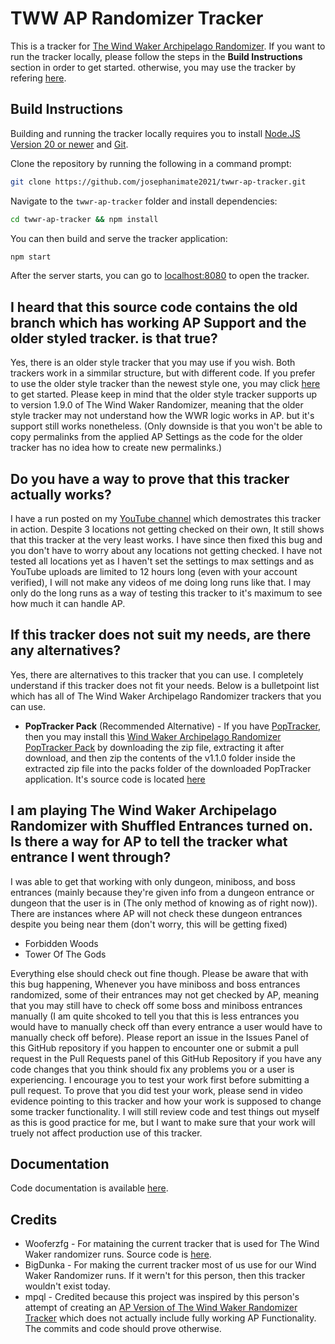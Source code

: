 # TWW AP Randomizer Tracker

This is a tracker for [The Wind Waker Archipelago Randomizer](https://archipelago.gg/games/The%20Wind%20Waker/info/en). If you want to run the tracker locally, 
please follow the steps in the <strong>Build Instructions</strong> section in order to get started. 
otherwise, you may use the tracker by refering [here](https://josephanimate2021.github.io/twwr-ap-tracker).

## Build Instructions

Building and running the tracker locally requires you to install [Node.JS Version 20 or newer](https://nodejs.org/en/download/) and [Git](https://git-scm.com/downloads).

Clone the repository by running the following in a command prompt:
```bash
git clone https://github.com/josephanimate2021/twwr-ap-tracker.git
```

Navigate to the `twwr-ap-tracker` folder and install dependencies:
```bash
cd twwr-ap-tracker && npm install
```
You can then build and serve the tracker application:
```bash
npm start
```
After the server starts, you can go to [localhost:8080](http://localhost:8080/) to open the tracker. 

## I heard that this source code contains the old branch which has working AP Support and the older styled tracker. is that true?

Yes, there is an older style tracker that you may use if you wish. Both trackers work in a simmilar structure, but with different code.
If you prefer to use the older style tracker than the newest style one, you may click [here](https://josephanimate2021.github.io/twwr-ap-tracker/old) to get started.
Please keep in mind that the older style tracker supports up to version 1.9.0 of The Wind Waker Randomizer, meaning that the older style tracker may not understand how the WWR logic works in AP.
but it's support still works nonetheless. (Only downside is that you won't be able to copy permalinks from the applied AP Settings as the code for the older tracker has no idea how to create new permalinks.)

## Do you have a way to prove that this tracker actually works?

I have a run posted on my [YouTube channel](https://youtu.be/WJswDZkelgs) which demostrates this tracker in action. Despite 3 locations not getting checked on their own, It still shows that this tracker at the very least works. I have since then fixed this bug and you don't have to worry about any locations not getting checked. I have not tested all locations yet as I haven't set the settings to max settings and as YouTube uploads are limited to 12 hours long (even with your account verified), I will not make any videos of me doing long runs like that. I may only do the long runs as a way of testing this tracker to it's maximum to see how much it can handle AP.

## If this tracker does not suit my needs, are there any alternatives?

Yes, there are alternatives to this tracker that you can use. I completely understand if this tracker does not fit your needs. Below is a bulletpoint list which has all of The Wind Waker Archipelago Randomizer trackers that you can use.

* <strong>PopTracker Pack</strong> (Recommended Alternative) - If you have [PopTracker](https://github.com/black-sliver/PopTracker), then you may install this [Wind Waker Archipelago Randomizer PopTracker Pack](https://github.com/Mysteryem/ww-poptracker/archive/refs/tags/v1.1.0.zip) by downloading the zip file, extracting it after download, and then zip the contents of the v1.1.0 folder inside the extracted zip file into the packs folder of the downloaded PopTracker application. It's source code is located [here](https://github.com/Mysteryem/ww-poptracker)

## I am playing The Wind Waker Archipelago Randomizer with Shuffled Entrances turned on. Is there a way for AP to tell the tracker what entrance I went through?
I was able to get that working with only dungeon, miniboss, and boss entrances (mainly because they're given info from a dungeon entrance or dungeon that the user is in (The only method of knowing as of right now)).
There are instances where AP will not check these dungeon entrances despite you being near them (don't worry, this will be getting fixed)
* Forbidden Woods
* Tower Of The Gods
<p>Everything else should check out fine though. Please be aware that with this bug happening, Whenever you have miniboss and boss entrances randomized, some of their entrances may not get checked by AP, meaning that you may still have to check off some boss and miniboss entrances manually (I am quite shcoked to tell you that this is less entrances you would have to manually check off than every entrance a user would have to manually check off before). Please report an issue in the Issues Panel of this GitHub repository if you happen to encounter one or submit a pull request in the Pull Requests panel of this GitHub Repository if you have any code changes that you think should fix any problems you or a user is experiencing.
I encourage you to test your work first before submitting a pull request. To prove that you did test your work, please send in video evidence pointing to this tracker and how your work is supposed
to change some tracker functionality. I will still review code and test things out myself as this is good practice for me, but I want to make sure that your work will truely not affect production use of this tracker.</p> 

## Documentation

Code documentation is available [here](https://josephanimate2021.github.io/twwr-ap-tracker/docs).

## Credits

* Wooferzfg - For mataining the current tracker that is used for The Wind Waker randomizer runs. Source code is [here](https://github.com/wooferzfg/tww-rando-tracker/).
* BigDunka - For making the current tracker most of us use for our Wind Waker Randomizer runs. If it wern't for this person, then this tracker wouldn't exist today.
* mpql - Credited because this project was inspired by this person's attempt of creating an [AP Version of The Wind Waker Randomizer Tracker](https://github.com/mpql/AP_tww-rando-tracker) which does not actually include fully working AP Functionality. The commits and code should prove otherwise.
